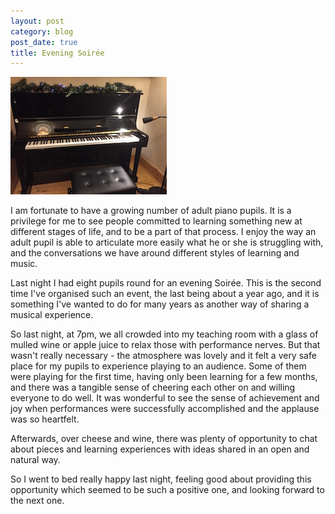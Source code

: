 ```yaml
---
layout: post
category: blog
post_date: true
title: Evening Soirée
---
```

<aside class="pull-right">
  <img src="/public/images/evening-soiree.jpg" class="img-responsive img-rounded">
</aside>


I am fortunate to have a growing number of adult piano pupils. It is a privilege for me to see people committed to learning something new at different stages of life, and to be a part of that process. I enjoy the way an adult pupil is able to articulate more easily what he or she is struggling with, and the conversations we have around different styles of learning and music.

Last night I had eight pupils round for an evening Soirée. This is the second time I've organised such an event, the last being about a year ago, and it is something I've wanted to do for many years as another way of sharing a musical experience. 

So last night, at 7pm, we all crowded into my teaching room with a glass of mulled wine or apple juice to relax those with performance nerves. But that wasn't really necessary - the atmosphere was lovely and it felt a very safe place for my pupils to experience playing to an audience. Some of them were playing for the first time, having only been learning for a few months, and there was a tangible sense of cheering each other on and willing everyone to do well. It was wonderful to see the sense of achievement and joy when performances were successfully accomplished and the applause was so heartfelt.

Afterwards, over cheese and wine, there was plenty of opportunity to chat about pieces and learning experiences with ideas shared in an open and natural way.

So I went to bed really happy last night, feeling good about providing this opportunity which seemed to be such a positive one, and looking forward to the next one.

